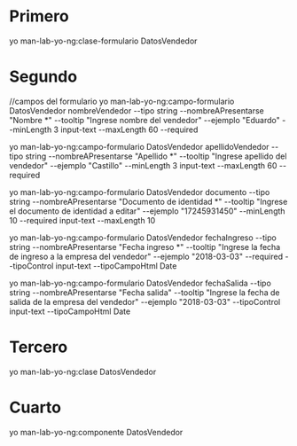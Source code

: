 # Primero
yo man-lab-yo-ng:clase-formulario DatosVendedor
# Segundo
//campos del formulario
yo man-lab-yo-ng:campo-formulario DatosVendedor nombreVendedor --tipo string --nombreAPresentarse "Nombre *" --tooltip "Ingrese nombre del vendedor" --ejemplo "Eduardo" --minLength 3   input-text --maxLength 60 --required 

yo man-lab-yo-ng:campo-formulario DatosVendedor apellidoVendedor --tipo string --nombreAPresentarse "Apellido *" --tooltip "Ingrese apellido del vendedor" --ejemplo "Castillo" --minLength 3   input-text --maxLength 60 --required 

yo man-lab-yo-ng:campo-formulario DatosVendedor documento --tipo string --nombreAPresentarse "Documento de identidad *" --tooltip "Ingrese el documento de identidad a editar" --ejemplo "17245931450" --minLength 10 --required  input-text --maxLength 10

yo man-lab-yo-ng:campo-formulario DatosVendedor fechaIngreso --tipo string --nombreAPresentarse "Fecha ingreso *" --tooltip "Ingrese la fecha de ingreso a la empresa del vendedor" --ejemplo "2018-03-03"  --required  --tipoControl input-text  --tipoCampoHtml Date

yo man-lab-yo-ng:campo-formulario DatosVendedor fechaSalida --tipo string --nombreAPresentarse "Fecha salida" --tooltip "Ingrese la fecha de salida de la empresa del vendedor" --ejemplo "2018-03-03"    --tipoControl input-text  --tipoCampoHtml Date


# Tercero

yo man-lab-yo-ng:clase  DatosVendedor

# Cuarto 

yo man-lab-yo-ng:componente DatosVendedor
